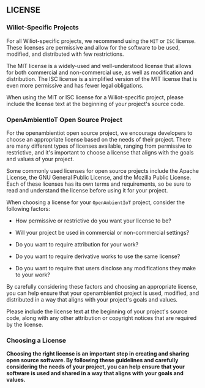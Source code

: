 ## LICENSE

### Wiliot-Specific Projects

For all Wiliot-specific projects, we recommend using the `MIT` or `ISC` license. These licenses are permissive and allow for the software to be used, modified, and distributed with few restrictions.

The MIT license is a widely-used and well-understood license that allows for both commercial and non-commercial use, as well as modification and distribution. The ISC license is a simplified version of the MIT license that is even more permissive and has fewer legal obligations.

When using the MIT or ISC license for a Wiliot-specific project, please include the license text at the beginning of your project's source code.

### OpenAmbientIoT Open Source Project

For the openambientiot open source project, we encourage developers to choose an appropriate license based on the needs of their project. There are many different types of licenses available, ranging from permissive to restrictive, and it's important to choose a license that aligns with the goals and values of your project.

Some commonly used licenses for open source projects include the Apache License, the GNU General Public License, and the Mozilla Public License. Each of these licenses has its own terms and requirements, so be sure to read and understand the license before using it for your project.

When choosing a license for your `OpenAmbientIoT` project, consider the following factors:

- How permissive or restrictive do you want your license to be?

- Will your project be used in commercial or non-commercial settings?

- Do you want to require attribution for your work?

- Do you want to require derivative works to use the same license?

- Do you want to require that users disclose any modifications they make to your work?


By carefully considering these factors and choosing an appropriate license, you can help ensure that your openambientiot project is used, modified, and distributed in a way that aligns with your project's goals and values.

Please include the license text at the beginning of your project's source code, along with any other attribution or copyright notices that are required by the license.


### Choosing a License
**Choosing the right license is an important step in creating and sharing open source software. By following these guidelines and carefully considering the needs of your project, you can help ensure that your software is used and shared in a way that aligns with your goals and values.**
